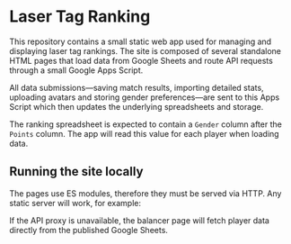 # Laser Tag Ranking

This repository contains a small static web app used for managing and displaying laser tag rankings. The site is composed of several standalone HTML pages that load data from Google Sheets and route API requests through a small Google Apps Script.

All data submissions—saving match results, importing detailed stats, uploading avatars and storing gender preferences—are sent to this Apps Script which then updates the underlying spreadsheets and storage.

The ranking spreadsheet is expected to contain a `Gender` column after the `Points` column. The app will read this value for each player when loading data.

## Running the site locally

The pages use ES modules, therefore they must be served via HTTP. Any static server will work, for example:

If the API proxy is unavailable, the balancer page will fetch player data directly from the published Google Sheets.

